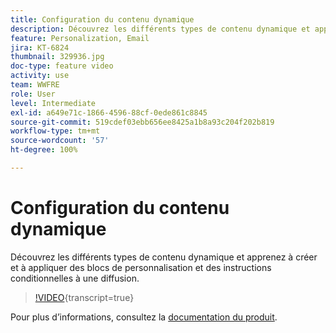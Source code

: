 ```yaml
---
title: Configuration du contenu dynamique
description: Découvrez les différents types de contenu dynamique et apprenez à créer et à appliquer des blocs de personnalisation et des instructions conditionnelles à une diffusion.
feature: Personalization, Email
jira: KT-6824
thumbnail: 329936.jpg
doc-type: feature video
activity: use
team: WWFRE
role: User
level: Intermediate
exl-id: a649e71c-1866-4596-88cf-0ede861c8845
source-git-commit: 519cdef03ebb656ee8425a1b8a93c204f202b819
workflow-type: tm+mt
source-wordcount: '57'
ht-degree: 100%

---
```


# Configuration du contenu dynamique

Découvrez les différents types de contenu dynamique et apprenez à créer et à appliquer des blocs de personnalisation et des instructions conditionnelles à une diffusion.

>[!VIDEO](https://video.tv.adobe.com/v/343095?quality=12&learn=on&captions=fre_fr){transcript=true}

Pour plus d’informations, consultez la [documentation du produit](https://experienceleague.adobe.com/docs/campaign-classic/using/sending-messages/personalizing-deliveries/conditional-content.html?lang=fr).
